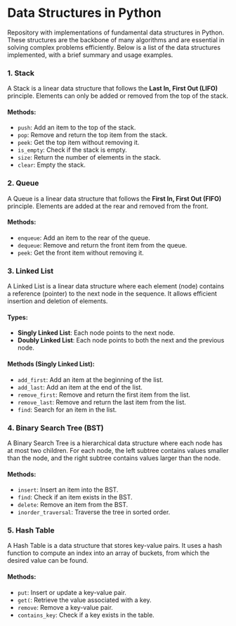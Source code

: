 <!DOCTYPE html>
<html lang="en">
<head>
    <meta charset="UTF-8">
    <meta name="viewport" content="width=device-width, initial-scale=1.0">
    <title>Data Structures in Python</title>
</head>
<body>

<h1>Data Structures in Python</h1>

<p>Repository with implementations of fundamental data structures in Python. These structures are the backbone of many algorithms and are essential in solving complex problems efficiently. Below is a list of the data structures implemented, with a brief summary and usage examples.</p>

<h3>1. Stack</h3>
<p>A Stack is a linear data structure that follows the <strong>Last In, First Out (LIFO)</strong> principle. Elements can only be added or removed from the top of the stack.</p>

<h4>Methods:</h4>
<ul>
    <li><code>push</code>: Add an item to the top of the stack.</li>
    <li><code>pop</code>: Remove and return the top item from the stack.</li>
    <li><code>peek</code>: Get the top item without removing it.</li>
    <li><code>is_empty</code>: Check if the stack is empty.</li>
    <li><code>size</code>: Return the number of elements in the stack.</li>
    <li><code>clear</code>: Empty the stack.</li>
</ul>

<h3>2. Queue</h3>
<p>A Queue is a linear data structure that follows the <strong>First In, First Out (FIFO)</strong> principle. Elements are added at the rear and removed from the front.</p>

<h4>Methods:</h4>
<ul>
    <li><code>enqueue</code>: Add an item to the rear of the queue.</li>
    <li><code>dequeue</code>: Remove and return the front item from the queue.</li>
    <li><code>peek</code>: Get the front item without removing it.</li>

</ul>

<h3>3. Linked List</h3>
<p>A Linked List is a linear data structure where each element (node) contains a reference (pointer) to the next node in the sequence. It allows efficient insertion and deletion of elements.</p>

<h4>Types:</h4>
<ul>
    <li><strong>Singly Linked List</strong>: Each node points to the next node.</li>
    <li><strong>Doubly Linked List</strong>: Each node points to both the next and the previous node.</li>
</ul>

<h4>Methods (Singly Linked List):</h4>
<ul>
    <li><code>add_first</code>: Add an item at the beginning of the list.</li>
    <li><code>add_last</code>: Add an item at the end of the list.</li>
    <li><code>remove_first</code>: Remove and return the first item from the list.</li>
    <li><code>remove_last</code>: Remove and return the last item from the list.</li>
    <li><code>find</code>: Search for an item in the list.</li>
</ul>

<h3>4. Binary Search Tree (BST)</h3>
<p>A Binary Search Tree is a hierarchical data structure where each node has at most two children. For each node, the left subtree contains values smaller than the node, and the right subtree contains values larger than the node.</p>

<h4>Methods:</h4>
<ul>
    <li><code>insert</code>: Insert an item into the BST.</li>
    <li><code>find</code>: Check if an item exists in the BST.</li>
    <li><code>delete</code>: Remove an item from the BST.</li>
    <li><code>inorder_traversal</code>: Traverse the tree in sorted order.</li>
</ul>

<h3>5. Hash Table</h3>
<p>A Hash Table is a data structure that stores key-value pairs. It uses a hash function to compute an index into an array of buckets, from which the desired value can be found.</p>

<h4>Methods:</h4>
<ul>
    <li><code>put</code>: Insert or update a key-value pair.</li>
    <li><code>get(</code>: Retrieve the value associated with a key.</li>
    <li><code>remove</code>: Remove a key-value pair.</li>
    <li><code>contains_key</code>: Check if a key exists in the table.</li>
</ul>



</body>
</html>
